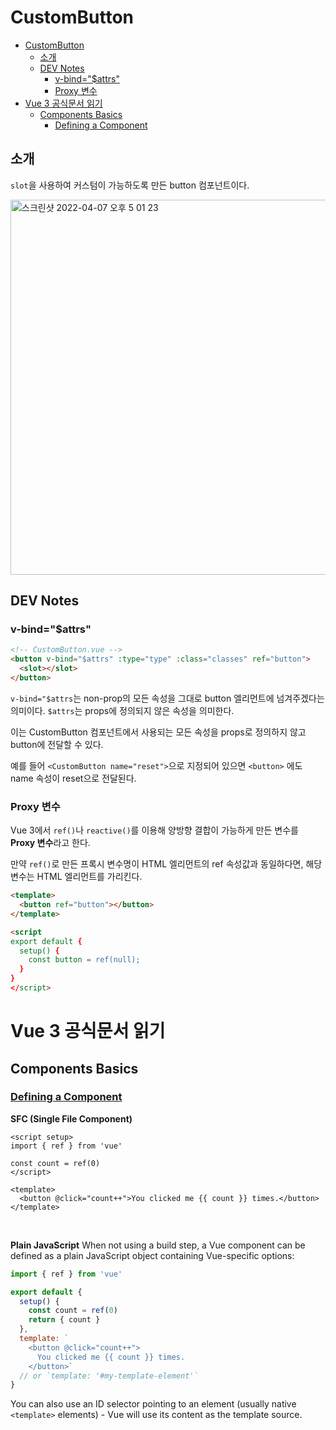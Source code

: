 
# CustomButton

- [CustomButton](#custombutton)
  - [소개](#소개)
  - [DEV Notes](#dev-notes)
    - [v-bind="$attrs"](#v-bindattrs)
    - [Proxy 변수](#proxy-변수)
- [Vue 3 공식문서 읽기](#vue-3-공식문서-읽기)
  - [Components Basics](#components-basics)
    - [Defining a Component](#defining-a-component)


## 소개
`slot`을 사용하여 커스텀이 가능하도록 만든 button 컴포넌트이다.

<img width="600" alt="스크린샷 2022-04-07 오후 5 01 23" src="https://user-images.githubusercontent.com/31913666/162151467-e325b46f-ac4d-4e6e-9345-73a00c96bfbb.png">


## DEV Notes 
### v-bind="$attrs" 
```html
<!-- CustomButton.vue -->
<button v-bind="$attrs" :type="type" :class="classes" ref="button">
  <slot></slot>
</button>
```
`v-bind="$attrs`는 non-prop의 모든 속성을 그대로 button 엘리먼트에 넘겨주겠다는 의미이다.
`$attrs`는 props에 정의되지 않은 속성을 의미한다.

이는 CustomButton 컴포넌트에서 사용되는 모든 속성을 props로 정의하지 않고 button에 전달할 수 있다.

예를 들어 `<CustomButton name="reset">`으로 지정되어 있으면 `<button>` 에도 name 속성이 reset으로 전달된다.


### Proxy 변수
Vue 3에서 `ref()`나 `reactive()`를 이용해 양방향 결합이 가능하게 만든 변수를 **Proxy 변수**라고 한다.

만약 `ref()`로 만든 프록시 변수명이 HTML 엘리먼트의 ref 속성값과 동일하다면,
해당 변수는 HTML 엘리먼트를 가리킨다.

```html
<template>
  <button ref="button"></button>
</template>

<script
export default {
  setup() {
    const button = ref(null);
  }
}
</script>
```

# Vue 3 공식문서 읽기

## Components Basics
### [Defining a Component](https://vuejs.org/guide/essentials/component-basics.html#defining-a-component)

**SFC (Single File Component)**
```vue
<script setup>
import { ref } from 'vue'

const count = ref(0)
</script>

<template>
  <button @click="count++">You clicked me {{ count }} times.</button>
</template>
```

<br>

**Plain JavaScript**
When not using a build step, a Vue component can be defined as a plain JavaScript object containing Vue-specific options:

```js
import { ref } from 'vue'

export default {
  setup() {
    const count = ref(0)
    return { count }
  },
  template: `
    <button @click="count++">
      You clicked me {{ count }} times.
    </button>`
  // or `template: '#my-template-element'`
}
```

You can also use an ID selector pointing to an element (usually native `<template>` elements) - Vue will use its content as the template source.

